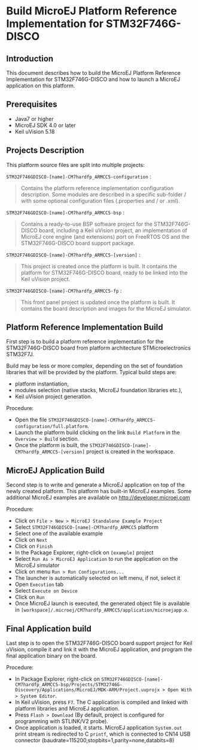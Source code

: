 <!--
	Copyright 2015-2016 IS2T. All rights reserved.
	For demonstration purpose only
	IS2T PROPRIETARY/CONFIDENTIAL. Use is subject to license terms.
-->

# Build MicroEJ Platform Reference Implementation for STM32F746G-DISCO

## Introduction

This document describes how to build the MicroEJ Platform Reference Implementation for STM32F746G-DISCO and how to launch a MicroEJ application on this platform.
	
## Prerequisites

 * Java7 or higher
 * MicroEJ SDK 4.0 or later
 * Keil uVision 5.18
 
## Projects Description

This platform source files are split into multiple projects:
	
`STM32F746GDISCO-[name]-CM7hardfp_ARMCC5-configuration` :
> Contains the platform reference implementation configuration description. Some modules are described in a specific sub-folder /<module> with some optional configuration files (<module>.properties and / or <module>.xml).
	
`STM32F746GDISCO-[name]-CM7hardfp_ARMCC5-bsp` :
> Contains a ready-to-use BSP software project for the STM32F746G-DISCO board, including a Keil uVision project, an implementation of MicroEJ core engine (and extensions) port on FreeRTOS OS and the STM32F746G-DISCO board support package.
		
`STM32F746GDISCO-[name]-CM7hardfp_ARMCC5-[version]` :
> This project is created once the platform is built. It contains the platform for STM32F746G-DISCO board, ready to be linked into the Keil uVision project.
		
`STM32F746GDISCO-[name]-CM7hardfp_ARMCC5-fp` :
> This front panel project is updated once the platform is built. It contains the board description and images for the MicroEJ simulator.
				
## Platform Reference Implementation Build

First step is to build a platform reference implementation for the STM32F746G-DISCO board from platform architecture STMicroelectronics STM32F7J. 
		
Build may be less or more complex, depending on the set	of foundation libraries that will be provided by the platform. Typical build steps are:
 * platform instantiation,
 * modules selection (native stacks, MicroEJ foundation libraries etc.),
 * Keil uVision project generation. 
		
Procedure:
 * Open the file `STM32F746GDISCO-[name]-CM7hardfp_ARMCC5-configuration/full.platform`. 
 * Launch the platform build clicking on the link `Build Platform` in the `Overview > Build` section.
 * Once the platform is built, the `STM32F746GDISCO-[name]-CM7hardfp_ARMCC5-[version]` project is created in the workspace.
		
## MicroEJ Application Build 
	
Second step is to write and generate a MicroEJ application on top of the newly created platform. This platform has built-in MicroEJ examples. Some additional MicroEJ examples are available on <http://developer.microej.com>
		
Procedure:
 * Click on `File > New > MicroEJ Standalone Example Project`
 * Select `STM32F746GDISCO-[name]-CM7hardfp_ARMCC5` platform
 * Select one of the available example
 * Click on `Next`
 * Click on `Finish`
 * In the Package Explorer, right-click on `[example]` project
 * Select `Run As > MicroEJ Application` to run the application on the MicroEJ simulator
 * Click on menu `Run > Run Configurations...`
 * The launcher is automatically selected on left menu, if not, select it
 * Open `Execution` tab
 * Select `Execute on Device`
 * Click on `Run`
 * Once MicroEJ launch is executed, the generated object file is available in `[workspace]/.microej/CM7hardfp_ARMCC5/application/microejapp.o`.
		
## Final Application build
	
Last step is to open the STM32F746G-DISCO board support project for Keil uVision, compile it and link it with the MicroEJ application, and program the final application binary on the board.

Procedure:
 * In Package Explorer, right-click on `STM32F746GDISCO-[name]-CM7hardfp_ARMCC5-bsp/Projects/STM32746G-Discovery/Applications/MicroEJ/MDK-ARM/Project.uvprojx > Open With > System Editor`.
 * In Keil uVision, press `F7`. The C application is compiled and linked with platform libraries and MicroEJ application.
 * Press `Flash > Download` (By default, project is configured for programming with STLINK/V2 probe).	  
 * Once application is loaded, it starts. MicroEJ application `System.out` print stream is redirected to C `printf`, which is connected to CN14 USB connector (baudrate=115200,stopbits=1,parity=none,databits=8) 
			  
			  